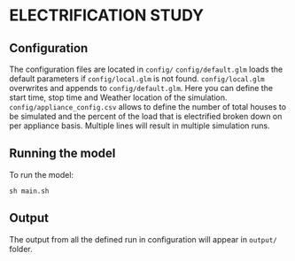 # ELECTRIFICATION STUDY 

## Configuration 
The configuration files are located in `config/`
`config/default.glm` loads the default parameters if `config/local.glm` is not found. 
`config/local.glm` overwrites and appends to `config/default.glm`. Here you can define the start time, stop time and Weather location of the simulation. 
`config/appliance_config.csv` allows to define the number of total houses to be simulated and the percent of the load that is electrified broken down on per appliance basis. 
Multiple lines will result in multiple simulation runs. 

## Running the model 
To run the model: 
~~~
sh main.sh
~~~

## Output
The output from all the defined run in configuration will appear in `output/` folder.
